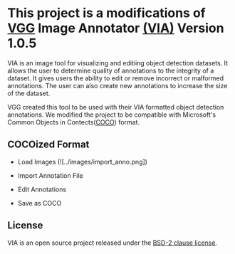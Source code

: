 
# This project is a modifications of [VGG](http://www.robots.ox.ac.uk/~vgg/) Image Annotator [(VIA)](http://www.robots.ox.ac.uk/~vgg/software/via/) Version 1.0.5

VIA is an image tool for visualizing and editiing object detection datasets. It allows the user to determine quality of annotations to the integrity of a dataset. It gives users the ability to edit or remove incorrect or malformed annotations. The user can also create new annotations to increase the size of the dataset.

VGG created this tool to be used with their VIA formatted object detection annotations. We modified the project to be compatible with Microsoft's Common Objects in Contects([COCO](http://cocodataset.org/#home)) format.


## COCOized Format
 * Load Images
  (![../images/import_anno.png])
 * Import Annotation File
 
 * Edit Annotations
 
 * Save as COCO
 
 


## License
VIA is an open source project released under the
[BSD-2 clause license](https://gitlab.com/vgg/via/blob/master/LICENSE).
